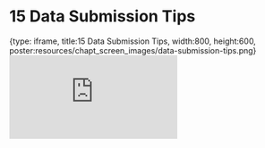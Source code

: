 # 15 Data Submission Tips
 
{type: iframe, title:15 Data Submission Tips, width:800, height:600, poster:resources/chapt_screen_images/data-submission-tips.png}
![](http://hutchdatascience.org/Data_Management_and_Sharing/no_toc/data-submission-tips.html)
 

 
